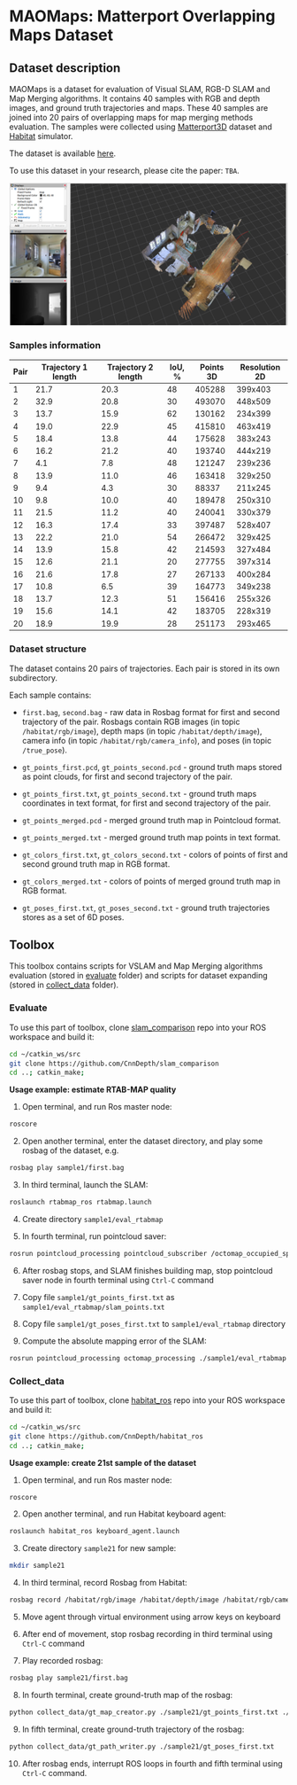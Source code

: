 # MAOMaps: Matterport Overlapping Maps Dataset

## Dataset description

MAOMaps is a dataset for evaluation of Visual SLAM, RGB-D SLAM and Map Merging algorithms. It contains 40 samples with RGB and depth images, and ground truth trajectories and maps. These 40 samples are joined into 20 pairs of overlapping maps for map merging methods evaluation. The samples were collected using [Matterport3D](https://niessner.github.io/Matterport/) dataset and [Habitat](https://aihabitat.org/) simulator.

The dataset is available [here](https://drive.google.com/drive/folders/1K88CglO9go3K4pJn_YUZCuWnT8yALefI).

To use this dataset in your research, please cite the paper: `TBA`.

[![Sample running demo](img/maomaps_screen.png)](https://youtu.be/3JKfnUo2So8)

### Samples information

| Pair | Trajectory 1 length | Trajectory 2 length | IoU, % | Points 3D | Resolution 2D |
|------|---------------------|---------------------|--------|-----------|---------------|
|   1  |         21.7        |         20.3        | 48     | 405288    | 399x403       |
|   2  |         32.9        |         20.8        | 30     | 493070    | 448x509       | 
|   3  |         13.7        |         15.9        | 62     | 130162    | 234x399       | 
|   4  |         19.0        |         22.9        | 45     | 415810    | 463x419       | 
|   5  |         18.4        |         13.8        | 44     | 175628    | 383x243       | 
|   6  |         16.2        |         21.2        | 40     | 193740    | 444x219       | 
|   7  |         4.1         |         7.8         | 48     | 121247    | 239x236       | 
|   8  |         13.9        |         11.0        | 46     | 163418    | 329x250       |
|   9  |         9.4         |         4.3         | 30     | 88337     | 211x245       | 
|   10 |         9.8         |         10.0        | 40     | 189478    | 250x310       | 
|  11  |         21.5        |         11.2        | 40     | 240041    | 330x379       | 
|  12  |         16.3        |         17.4        | 33     | 397487    | 528x407       | 
|  13  |         22.2        |         21.0        | 54     | 266472    | 329x425       | 
|  14  |         13.9        |         15.8        | 42     | 214593    | 327x484       | 
|  15  |         12.6        |         21.1        | 20     | 277755    | 397x314       | 
|  16  |         21.6        |         17.8        | 27     | 267133    | 400x284       | 
|  17  |         10.8        |         6.5         | 39     | 164773    | 349x238       | 
|  18  |         13.7        |         12.3        | 51     | 156416    | 255x326       | 
|  19  |         15.6        |         14.1        | 42     | 183705    | 228x319       | 
|  20  |         18.9        |         19.9        | 28     | 251173    | 293x465       | 


### Dataset structure

The dataset contains 20 pairs of trajectories. Each pair is stored in its own subdirectory.

Each sample contains:

* `first.bag`, `second.bag` - raw data in Rosbag format for first and second trajectory of the pair. Rosbags contain RGB images (in topic `/habitat/rgb/image`), depth maps (in topic `/habitat/depth/image`), camera info (in topic `/habitat/rgb/camera_info`), and poses (in topic `/true_pose`).

* `gt_points_first.pcd`, `gt_points_second.pcd` - ground truth maps stored as point clouds, for first and second trajectory of the pair.

* `gt_points_first.txt`, `gt_points_second.txt` - ground truth maps coordinates in text format, for first and second trajectory of the pair.

* `gt_points_merged.pcd` - merged ground truth map in Pointcloud format.

* `gt_points_merged.txt` - merged ground truth map points in text format.

* `gt_colors_first.txt`, `gt_colors_second.txt` - colors of points of first and second ground truth map in RGB format.

* `gt_colors_merged.txt` - colors of points of merged ground truth map in RGB format.

* `gt_poses_first.txt`, `gt_poses_second.txt` - ground truth trajectories stores as a set of 6D poses.

## Toolbox

This toolbox contains scripts for VSLAM and Map Merging algorithms evaluation (stored in [evaluate](https://github.com/CnnDepth/MAOMaps/tree/master/evaluate) folder) and scripts for dataset expanding (stored in [collect_data](https://github.com/CnnDepth/MAOMaps/tree/master/collect_data) folder).

### Evaluate

To use this part of toolbox, clone [slam_comparison](https://github.com/CnnDepth/slam_comparison) repo into your ROS workspace and build it:

```bash
cd ~/catkin_ws/src
git clone https://github.com/CnnDepth/slam_comparison
cd ..; catkin_make;
```

**Usage example: estimate RTAB-MAP quality**

1. Open terminal, and run Ros master node:

```bash
roscore
```

2. Open another terminal, enter the dataset directory, and play some rosbag of the dataset, e.g.

```bash
rosbag play sample1/first.bag
```

3. In third terminal, launch the SLAM:

```bash
roslaunch rtabmap_ros rtabmap.launch
```

4. Create directory `sample1/eval_rtabmap`

5. In fourth terminal, run pointcloud saver:

```bash
rosrun pointcloud_processing pointcloud_subscriber /octomap_occupied_space ./sample1/eval_rtabmap/slam_points.txt ./sample1/eval_rtabmap/slam_colors.txt
```

6. After rosbag stops, and SLAM finishes building map, stop pointcloud saver node in fourth terminal using `Ctrl-C` command

7. Copy file `sample1/gt_points_first.txt` as `sample1/eval_rtabmap/slam_points.txt`

8. Copy file `sample1/gt_poses_first.txt` to `sample1/eval_rtabmap` directory

9. Compute the absolute mapping error of the SLAM:

```bash
rosrun pointcloud_processing octomap_processing ./sample1/eval_rtabmap abs nearest ./sample1/eval_rtabmap/results.txt
```

### Collect_data

To use this part of toolbox, clone [habitat_ros](https://github.com/CnnDepth/habitat_ros) repo into your ROS workspace and build it:

```bash
cd ~/catkin_ws/src
git clone https://github.com/CnnDepth/habitat_ros
cd ..; catkin_make;
```

**Usage example: create 21st sample of the dataset**


1. Open terminal, and run Ros master node:

```bash
roscore
```

2. Open another terminal, and run Habitat keyboard agent:

```bash
roslaunch habitat_ros keyboard_agent.launch
```

3. Create directory `sample21` for new sample:

```bash
mkdir sample21
```

4. In third terminal, record Rosbag from Habitat:

```bash
rosbag record /habitat/rgb/image /habitat/depth/image /habitat/rgb/camera_info /true_pose -O sample21/first.bag
```

5. Move agent through virtual environment using arrow keys on keyboard

6. After end of movement, stop rosbag recording in third terminal using `Ctrl-C` command

7. Play recorded rosbag:

```bash
rosbag play sample21/first.bag
```

8. In fourth terminal, create ground-truth map of the rosbag:

```bash
python collect_data/gt_map_creator.py ./sample21/gt_points_first.txt ./sample21/gt_colors_first.txt 0.0
```

9. In fifth terminal, create ground-truth trajectory of the rosbag:

```bash
python collect_data/gt_path_writer.py ./sample21/gt_poses_first.txt
```

10. After rosbag ends, interrupt ROS loops in fourth and fifth terminal using `Ctrl-C` command.
